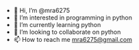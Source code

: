 - 👋 Hi, I’m @mra6275
- 👀 I’m interested in programming in python
- 🌱 I’m currently learning python
- 💞️ I’m looking to collaborate on python
- 📫 How to reach me mra6275@gmail.com

<!---
mra6275/mra6275 is a ✨ special ✨ repository because its `README.md` (this file) appears on your GitHub profile.
You can click the Preview link to take a look at your changes.
--->
